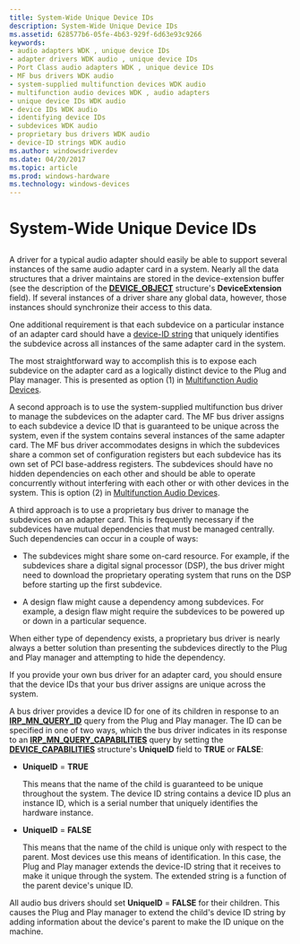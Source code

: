 ```yaml
---
title: System-Wide Unique Device IDs
description: System-Wide Unique Device IDs
ms.assetid: 628577b6-05fe-4b63-929f-6d63e93c9266
keywords:
- audio adapters WDK , unique device IDs
- adapter drivers WDK audio , unique device IDs
- Port Class audio adapters WDK , unique device IDs
- MF bus drivers WDK audio
- system-supplied multifunction devices WDK audio
- multifunction audio devices WDK , audio adapters
- unique device IDs WDK audio
- device IDs WDK audio
- identifying device IDs
- subdevices WDK audio
- proprietary bus drivers WDK audio
- device-ID strings WDK audio
ms.author: windowsdriverdev
ms.date: 04/20/2017
ms.topic: article
ms.prod: windows-hardware
ms.technology: windows-devices
---
```


# System-Wide Unique Device IDs


## <span id="system_wide_unique_device_ids"></span><span id="SYSTEM_WIDE_UNIQUE_DEVICE_IDS"></span>


A driver for a typical audio adapter should easily be able to support several instances of the same audio adapter card in a system. Nearly all the data structures that a driver maintains are stored in the device-extension buffer (see the description of the [**DEVICE\_OBJECT**](https://msdn.microsoft.com/library/windows/hardware/ff543147) structure's **DeviceExtension** field). If several instances of a driver share any global data, however, those instances should synchronize their access to this data.

One additional requirement is that each subdevice on a particular instance of an adapter card should have a [device-ID string](https://msdn.microsoft.com/library/windows/hardware/ff541224) that uniquely identifies the subdevice across all instances of the same adapter card in the system.

The most straightforward way to accomplish this is to expose each subdevice on the adapter card as a logically distinct device to the Plug and Play manager. This is presented as option (1) in [Multifunction Audio Devices](multifunction-audio-devices.md).

A second approach is to use the system-supplied multifunction bus driver to manage the subdevices on the adapter card. The MF bus driver assigns to each subdevice a device ID that is guaranteed to be unique across the system, even if the system contains several instances of the same adapter card. The MF bus driver accommodates designs in which the subdevices share a common set of configuration registers but each subdevice has its own set of PCI base-address registers. The subdevices should have no hidden dependencies on each other and should be able to operate concurrently without interfering with each other or with other devices in the system. This is option (2) in [Multifunction Audio Devices](multifunction-audio-devices.md).

A third approach is to use a proprietary bus driver to manage the subdevices on an adapter card. This is frequently necessary if the subdevices have mutual dependencies that must be managed centrally. Such dependencies can occur in a couple of ways:

-   The subdevices might share some on-card resource. For example, if the subdevices share a digital signal processor (DSP), the bus driver might need to download the proprietary operating system that runs on the DSP before starting up the first subdevice.

-   A design flaw might cause a dependency among subdevices. For example, a design flaw might require the subdevices to be powered up or down in a particular sequence.

When either type of dependency exists, a proprietary bus driver is nearly always a better solution than presenting the subdevices directly to the Plug and Play manager and attempting to hide the dependency.

If you provide your own bus driver for an adapter card, you should ensure that the device IDs that your bus driver assigns are unique across the system.

A bus driver provides a device ID for one of its children in response to an [**IRP\_MN\_QUERY\_ID**](https://msdn.microsoft.com/library/windows/hardware/ff551679) query from the Plug and Play manager. The ID can be specified in one of two ways, which the bus driver indicates in its response to an [**IRP\_MN\_QUERY\_CAPABILITIES**](https://msdn.microsoft.com/library/windows/hardware/ff551664) query by setting the [**DEVICE\_CAPABILITIES**](https://msdn.microsoft.com/library/windows/hardware/ff543095) structure's **UniqueID** field to **TRUE** or **FALSE**:

-   **UniqueID** = **TRUE**

    This means that the name of the child is guaranteed to be unique throughout the system. The device ID string contains a device ID plus an instance ID, which is a serial number that uniquely identifies the hardware instance.

-   **UniqueID** = **FALSE**

    This means that the name of the child is unique only with respect to the parent. Most devices use this means of identification. In this case, the Plug and Play manager extends the device-ID string that it receives to make it unique through the system. The extended string is a function of the parent device's unique ID.

All audio bus drivers should set **UniqueID** = **FALSE** for their children. This causes the Plug and Play manager to extend the child's device ID string by adding information about the device's parent to make the ID unique on the machine.

 

 




